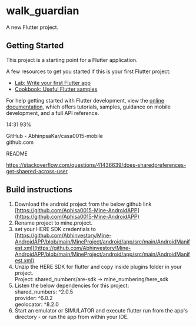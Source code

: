 # walk_guardian

A new Flutter project.

## Getting Started

This project is a starting point for a Flutter application.

A few resources to get you started if this is your first Flutter project:

- [Lab: Write your first Flutter app](https://docs.flutter.dev/get-started/codelab)
- [Cookbook: Useful Flutter samples](https://docs.flutter.dev/cookbook)

For help getting started with Flutter development, view the
[online documentation](https://docs.flutter.dev/), which offers tutorials,
samples, guidance on mobile development, and a full API reference.

14:31 93% 

GitHub - AbhinpsaKar/casa0015-mobile  
github.com  

README  

https://stackoverflow.com/questions/41436639/does-sharedpreferences-get-shaered-across-user  

## Build instructions  
1. Download the android project from the below github link  
[https://github.com/Aphisa0015-Mine-AndroidAPP](https://github.com/Aphisa0015-Mine-AndroidAPP)  
3. Rename project to mine.project.  
4. set your HERE SDK credentials to  
[https://github.com/Abhinvestory/Mine-AndroidAPP/blob/main/MineProject/android/app/src/main/AndroidManifest.xml](https://github.com/Abhinvestory/Mine-AndroidAPP/blob/main/MineProject/android/app/src/main/AndroidManifest.xml)
6. Unzip the HERE SDK for flutter and copy inside plugins folder in your project.  
Project: shared_numbers/are-sdk → mine_numbering/here_sdk  
7. Listen the below dependencies for this project:  
shared_numbers: ^2.0.5  
provider: ^6.0.2  
geolocator: ^8.2.0  
8. Start an emulator or SIMULATOR and execute flutter run from the app's directory - or run the app from within your IDE.
